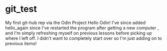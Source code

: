 # git_test
My first git-hub rep via the Odin Project
Hello Odin!
I've since added hello_again since I've restarted the program after getting a new computer , and I'm simply refreshing myself on previous lessons before picking up where I left off. I didn't want to completely start over so I'm just adding on to previous items! 
